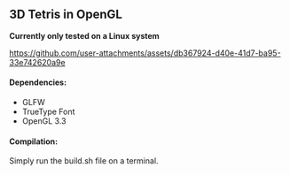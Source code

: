 ## 3D Tetris in OpenGL

**Currently only tested on a Linux system**

https://github.com/user-attachments/assets/db367924-d40e-41d7-ba95-33e742620a9e

#### Dependencies:
- GLFW
- TrueType Font
- OpenGL 3.3

#### Compilation:
Simply run the build.sh file on a terminal.

